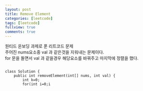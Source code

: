 ```yaml
---
layout: post
title: Remove Element
categories: [leetcode]
tags: [leetcode]
fullview: true
comments: true
---
```



원티드 온보딩 과제로 푼 리트코드 문제<br>
주어진 nums요소중 val 과 같은것을 지워내는 문제이다.<br>
for 문을 돌면서 val 과 같을경우 해당요소를 바꿔주고 마지막에 정렬을 했다.<br>


<link rel="stylesheet" href="//cdnjs.cloudflare.com/ajax/libs/highlight.js/9.12.0/styles/default.min.css">
<script src="//cdnjs.cloudflare.com/ajax/libs/highlight.js/9.12.0/highlight.min.js"></script>
 <script>hljs.initHighlightingOnLoad();</script>


<pre><code class="HTML"> 
class Solution {
    public int removeElement(int[] nums, int val) {
        int k=0;
        for(int i=0;i<nums.length;i++){
            if(nums[i]==val){
                nums[i]=999;
                k++;
            }
        }
        Arrays.sort(nums);
        return nums.length-k;
    }
}
</code></pre>
